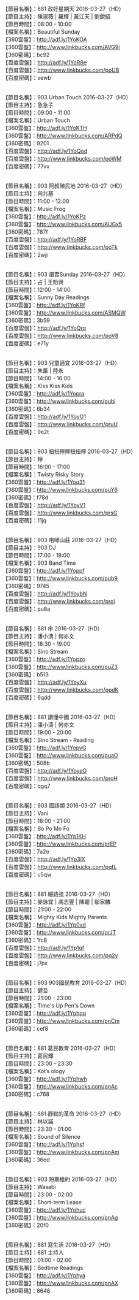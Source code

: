 <br>【節目名稱】：881 政好星期天 2016-03-27（HD）
<br>【節目主持】：陳淑薇 | 羅輝 | 黃江天 | 劉銳紹
<br>【節目時間】：08:00 - 10:00
<br>【檔案名稱】：Beautiful Sunday
<br>【360雲盤】：http://adf.ly/1YoKOA
<br>【360雲盤】：http://www.linkbucks.com/AVG9i
<br>【360密碼】：bc92
<br>【百度雲盤】：http://adf.ly/1YoR8e
<br>【百度雲盤】：http://www.linkbucks.com/poUB
<br>【百度密碼】：vewb

<br>【節目名稱】：903 Urban Touch 2016-03-27（HD）
<br>【節目主持】：急急子
<br>【節目時間】：09:00 - 11:00
<br>【檔案名稱】：Urban Touch
<br>【360雲盤】：http://adf.ly/1YoKTH
<br>【360雲盤】：http://www.linkbucks.com/ARPdQ
<br>【360密碼】：9201
<br>【百度雲盤】：http://adf.ly/1YoQod
<br>【百度雲盤】：http://www.linkbucks.com/poWM
<br>【百度密碼】：77vv

<br>【節目名稱】：903 阿叔殖民地 2016-03-27（HD）
<br>【節目主持】：何兆基
<br>【節目時間】：11:00 - 12:00
<br>【檔案名稱】：Music Frog
<br>【360雲盤】：http://adf.ly/1YoKPz
<br>【360雲盤】：http://www.linkbucks.com/AUGx5
<br>【360密碼】：787f
<br>【百度雲盤】：http://adf.ly/1YoRBF
<br>【百度雲盤】：http://www.linkbucks.com/poTk
<br>【百度密碼】：2wji

<br>【節目名稱】：903 讀賣Sunday 2016-03-27（HD）
<br>【節目主持】：占 | 王貽興
<br>【節目時間】：12:00 - 14:00
<br>【檔案名稱】：Sunny Day Readings
<br>【360雲盤】：http://adf.ly/1YoKRf
<br>【360雲盤】：http://www.linkbucks.com/ASMQW
<br>【360密碼】：3b59
<br>【百度雲盤】：http://adf.ly/1YoQrq
<br>【百度雲盤】：http://www.linkbucks.com/poV8
<br>【百度密碼】：e71y

<br>【節目名稱】：903 兒童適宜 2016-03-27（HD）
<br>【節目主持】：朱薰 | 陸永
<br>【節目時間】：14:00 - 16:00
<br>【檔案名稱】：Kiss Kiss Kids
<br>【360雲盤】：http://adf.ly/1Yopra
<br>【360雲盤】：http://www.linkbucks.com/publ
<br>【360密碼】：6b34
<br>【百度雲盤】：http://adf.ly/1YoyO1
<br>【百度雲盤】：http://www.linkbucks.com/pruU
<br>【百度密碼】：9e2t

<br>【節目名稱】：903 扭扭擰擰扭扭擰 2016-03-27（HD）
<br>【節目主持】：檸
<br>【節目時間】：16:00 - 17:00
<br>【檔案名稱】：Twisty Risky Story
<br>【360雲盤】：http://adf.ly/1Yoq31
<br>【360雲盤】：http://www.linkbucks.com/puY6
<br>【360密碼】：f78d
<br>【百度雲盤】：http://adf.ly/1YoyV1
<br>【百度雲盤】：http://www.linkbucks.com/prsG
<br>【百度密碼】：11jq

<br>【節目名稱】：903 咆哮山莊 2016-03-27（HD）
<br>【節目主持】：903 DJ
<br>【節目時間】：17:00 - 18:00
<br>【檔案名稱】：903 Band Time
<br>【360雲盤】：http://adf.ly/1Yoppf
<br>【360雲盤】：http://www.linkbucks.com/pub9
<br>【360密碼】：9745
<br>【百度雲盤】：http://adf.ly/1YoybN
<br>【百度雲盤】：http://www.linkbucks.com/proj
<br>【百度密碼】：pu8a

<br>【節目名稱】：881 串 2016-03-27（HD）
<br>【節目主持】：潘小濤 | 何亦文
<br>【節目時間】：18:30 - 19:00
<br>【檔案名稱】：Sino Stream
<br>【360雲盤】：http://adf.ly/1Yopzo
<br>【360雲盤】：http://www.linkbucks.com/puZ3
<br>【360密碼】：b513
<br>【百度雲盤】：http://adf.ly/1YoyXu
<br>【百度雲盤】：http://www.linkbucks.com/ppdK
<br>【百度密碼】：6qdd

<br>【節目名稱】：881 讀懂中國 2016-03-27（HD）
<br>【節目主持】：潘小濤 | 何亦文
<br>【節目時間】：19:00 - 20:00
<br>【檔案名稱】：Sino Stream - Reading
<br>【360雲盤】：http://adf.ly/1YopvG
<br>【360雲盤】：http://www.linkbucks.com/puaO
<br>【360密碼】：508b
<br>【百度雲盤】：http://adf.ly/1YoyeO
<br>【百度雲盤】：http://www.linkbucks.com/proH
<br>【百度密碼】：qgq7

<br>【節目名稱】：903 國語類 2016-03-27（HD）
<br>【節目主持】：Vani
<br>【節目時間】：18:00 - 21:00
<br>【檔案名稱】：Bo Po Mo Fo
<br>【360雲盤】：http://adf.ly/1Yp1KH
<br>【360雲盤】：http://www.linkbucks.com/prEP
<br>【360密碼】：7a2e
<br>【百度雲盤】：http://adf.ly/1Yp3lX
<br>【百度雲盤】：http://www.linkbucks.com/pqfL
<br>【百度密碼】：u5qw

<br>【節目名稱】：881 細路強 2016-03-27（HD） 
<br>【節目主持】：麥詠宜 | 馮志豐 | 陳聰 | 鄔家麟 
<br>【節目時間】：21:00 - 22:00 
<br>【檔案名稱】：Mighty Kids Mighty Parents
<br>【360雲盤】：http://adf.ly/1Yp0vd
<br>【360雲盤】：http://www.linkbucks.com/prJT
<br>【360密碼】：1fc8
<br>【百度雲盤】：http://adf.ly/1Yp1qf
<br>【百度雲盤】：http://www.linkbucks.com/pq2y
<br>【百度密碼】：j7px

<br>【節目名稱】：903 903國民教育 2016-03-27（HD）
<br>【節目主持】：健吾
<br>【節目時間】：21:00 - 23:00
<br>【檔案名稱】：Time's Up Pen's Down
<br>【360雲盤】：http://adf.ly/1Yphqq
<br>【360雲盤】：http://www.linkbucks.com/pnCm
<br>【360密碼】：cef8

<br>【節目名稱】：881 葛民教育 2016-03-27（HD）
<br>【節目主持】：葛民輝
<br>【節目時間】：23:00 - 23:30
<br>【檔案名稱】：Kot’s ology
<br>【360雲盤】：http://adf.ly/1Yphwh
<br>【360雲盤】：http://www.linkbucks.com/pnAc
<br>【360密碼】：c768

<br>【節目名稱】：881 靜默的革命 2016-03-27（HD）
<br>【節目主持】：林以諾
<br>【節目時間】：23:30 - 01:00
<br>【檔案名稱】：Sound of Silence
<br>【360雲盤】：http://adf.ly/1Yphsf
<br>【360雲盤】：http://www.linkbucks.com/pnAm
<br>【360密碼】：36ed

<br>【節目名稱】：903 短期租約 2016-03-27（HD）
<br>【節目主持】：Wasabi
<br>【節目時間】：23:00 - 02:00
<br>【檔案名稱】：Short-term Lease
<br>【360雲盤】：http://adf.ly/1Yphuc
<br>【360雲盤】：http://www.linkbucks.com/pnAg
<br>【360密碼】：20f0

<br>【節目名稱】：881 寫生活 2016-03-27（HD）
<br>【節目主持】：881 主持人
<br>【節目時間】：01:00 - 02:00
<br>【檔案名稱】：Bedtime Readings
<br>【360雲盤】：http://adf.ly/1Yphya
<br>【360雲盤】：http://www.linkbucks.com/pnAX
<br>【360密碼】：8646
